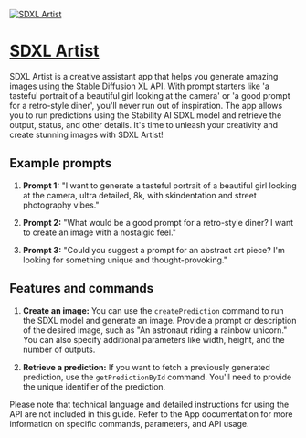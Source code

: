 [![SDXL Artist](https://files.oaiusercontent.com/file-1pZf7hwKyLse9xz17SX6jY2A?se=2123-10-17T21%3A45%3A26Z&sp=r&sv=2021-08-06&sr=b&rscc=max-age%3D31536000%2C%20immutable&rscd=attachment%3B%20filename%3D0a0e84d5-485e-4ef6-8992-6f1624c5bf31.png&sig=HIoleRAuDSjMWl4H5jygF4xMXIVgKScI6PQb8qR5cQ4%3D)](https://chat.openai.com/g/g-5oAqcka8l-sdxl-artist)

# [SDXL Artist](https://chat.openai.com/g/g-5oAqcka8l-sdxl-artist)

SDXL Artist is a creative assistant app that helps you generate amazing images using the Stable Diffusion XL API. With prompt starters like 'a tasteful portrait of a beautiful girl looking at the camera' or 'a good prompt for a retro-style diner', you'll never run out of inspiration. The app allows you to run predictions using the Stability AI SDXL model and retrieve the output, status, and other details. It's time to unleash your creativity and create stunning images with SDXL Artist!

## Example prompts

1. **Prompt 1:** "I want to generate a tasteful portrait of a beautiful girl looking at the camera, ultra detailed, 8k, with skindentation and street photography vibes."

2. **Prompt 2:** "What would be a good prompt for a retro-style diner? I want to create an image with a nostalgic feel."

3. **Prompt 3:** "Could you suggest a prompt for an abstract art piece? I'm looking for something unique and thought-provoking."

## Features and commands

1. **Create an image:** You can use the `createPrediction` command to run the SDXL model and generate an image. Provide a prompt or description of the desired image, such as "An astronaut riding a rainbow unicorn." You can also specify additional parameters like width, height, and the number of outputs.

2. **Retrieve a prediction:** If you want to fetch a previously generated prediction, use the `getPredictionById` command. You'll need to provide the unique identifier of the prediction.

Please note that technical language and detailed instructions for using the API are not included in this guide. Refer to the App documentation for more information on specific commands, parameters, and API usage.